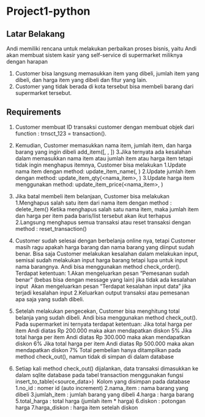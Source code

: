 # Project1-python
## Latar Belakang
Andi memiliki rencana untuk melakukan perbaikan proses bisnis, yaitu Andi akan membuat sistem kasir yang self-service di supermarket miliknya dengan harapan 
1. Customer bisa langsung memasukkan item yang dibeli, jumlah item yang dibeli, dan harga item yang dibeli dan fitur yang lain.
2. Customer yang tidak berada di kota tersebut bisa membeli barang dari supermarket tersebut. 

## Requirements
1. Customer membuat ID transaksi customer dengan membuat objek dari function : trnsct_123 = transaction().
2. Kemudian, Customer memasukkan nama item, jumlah item, dan harga barang yang ingin dibeli
	add_item([<nama item>, <jumlah item>, <harga per item>])
3.Jika ternyata ada kesalahan dalam memasukkan nama item atau jumlah item atau harga item tetapi tidak ingin menghapus itemnya, Customer bisa melakukan
  1.Update nama item dengan method: 
  update_item_name(<nama item>, <update nama item>)
  2.Update jumlah item dengan method: 
  update_item_qty(<nama_item>, <update jumlah item>)
  3.Update harga item menggunakan method: 
  update_item_price(<nama_item>, <update harga item>)
4. Jika batal membeli item belanjaan, Customer bisa melakukan
   1.Menghapus salah satu item dari nama item dengan method : 
    delete_item(<nama item>)
    Ketika menghapus salah satu nama item, maka jumlah item dan harga per item pada baris/list tersebut akan ikut terhapus
   2.Langsung menghapus semua transaksi atau reset transaksi dengan method :
     reset_transaction()
5. Customer sudah selesai dengan berbelanja online nya, tetapi Customer masih ragu apakah harga barang dan nama barang yang diinput sudah benar. Bisa saja Customer melakukan kesalahan dalam melakukan input, semisal sudah melakukan input harga barang tetapi lupa untuk input nama barangnya. Andi bisa menggunakan method check_order(). Terdapat ketentuan:
    1.Akan mengeluarkan pesan “Pemesanan sudah benar” (bebas bisa dengan message yang lain) jika tidak ada kesalahan input 
      Akan mengeluarkan pesan “Terdapat kesalahan input data” jika terjadi kesalahan input
    2.Keluarkan output transaksi atau pemesanan apa saja yang sudah dibeli.
6. Setelah melakukan pengecekan, Customer bisa menghitung total belanja yang sudah dibeli. Andi bisa menggunakan method check_out(). Pada supermarket ini ternyata terdapat     ketentuan:
    Jika total harga per item Andi diatas Rp 200.000 maka akan mendapatkan diskon 5%
    Jika total harga per item Andi diatas Rp 300.000 maka akan mendapatkan diskon 6%
    Jika total harga per item Andi diatas Rp 500.000 maka akan mendapatkan diskon 7%
    Total pembelian hanya ditampilkan pada method check_out(), namun tidak di simpan di dalam database

7. Setiap kali method check_out() dijalankan, data transaksi dimasukkan ke dalam sqlite database pada tabel transaction menggunakan fungsi insert_to_table(<source_data>) 
    Kolom yang disimpan pada database
    1.no_id : nomer id (auto increment)
    2.nama_item : nama barang yang dibeli
    3.jumlah_item : jumlah barang yang dibeli
    4.harga : harga barang 
    5.total_harga : total harga (jumlah item * harga)
    6.diskon : potongan harga
    7.harga_diskon : harga item setelah diskon
 


  




